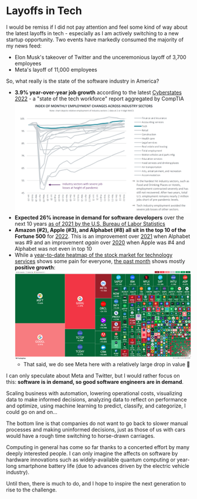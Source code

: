# Layoffs in Tech

I would be remiss if I did not pay attention and feel some kind of way about the latest layoffs in tech - especially as I am actively switching to a new startup opportunity. Two events have markedly consumed the majority of my news feed:
- Elon Musk's takeover of Twitter and the unceremonious layoff of 3,700 employees
- Meta's layoff of 11,000 employees

So, what really is the state of the software industry in America? 

- **3.9% year-over-year job growth** according to the latest [Cyberstates 2022](https://www.cyberstates.org/pdf/CompTIA_Cyberstates_2022.pdf) - a "state of the tech workforce" report aggregated by CompTIA
![graph showing the index of monthly employment changes across industry sectors](/assets/TechEmploymentJan2020Feb2022.png)
- **Expected 26% increase in demand for software developers** over the next 10 years [as of 2021 by the U.S. Bureau of Labor Statistics](https://www.bls.gov/ooh/computer-and-information-technology/software-developers.htm)
- **Amazon (#2), Apple (#3), and Alphabet (#8) all sit in the top 10 of the Fortune 500** for [2022](https://fortune.com/fortune500/2022). This is an improvement over [2021](https://fortune.com/fortune500/2021) when Alphabet was #9 and an improvement *again* over [2020](https://fortune.com/fortune500/2020/) when Apple was #4 and Alphabet was not even in top 10
- While a [year-to-date heatmap of the stock market for technology services](https://www.tradingview.com/heatmap/stock/?activeGroup=Technology%20Services&color=Perf.YTD&dataset=AllUSA&group=sector&size=market_cap_basic) shows some pain for everyone, [the past month](https://www.tradingview.com/heatmap/stock/?activeGroup=Technology%20Services&color=Perf.1M&dataset=AllUSA&group=sector&size=market_cap_basic) shows mostly **positive growth**:
![image of stock market heatmap](/assets/tradingview-stock-market-heatmap-2022-11-13_11.32.34.png)
    - That said, we do see Meta here with a relatively large drop in value 👀

I can only speculate about Meta and Twitter, but I would rather focus on this: **software is in demand, so good software engineers are in demand**.

Scaling business with automation, lowering operational costs, visualizing data to make informed decisions, analyzing data to reflect on performance and optimize, using machine learning to predict, classify, and categorize, I could go on and on...

The bottom line is that companies do not want to go back to slower manual processes and making uninformed decisions, just as those of us with cars would have a rough time switching to horse-drawn carriages. 

Computing in general has come so far thanks to a concerted effort by many deeply interested people. I can only imagine the affects on software by hardware innovations such as widely-available quantum computing or year-long smartphone battery life (due to advances driven by the electric vehicle industry). 

Until then, there is much to do, and I hope to inspire the next generation to rise to the challenge.
